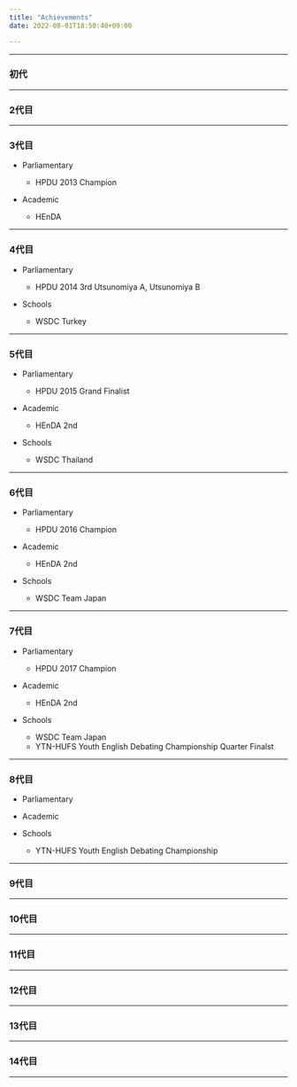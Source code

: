 ```yaml
---
title: "Achievements"
date: 2022-08-01T18:50:40+09:00

---
```

---

### 初代  　
  


*** 

### 2代目　　




*** 


### 3代目
- Parliamentary
    - HPDU 2013 Champion

- Academic
    - HEnDA

---

### 4代目
- Parliamentary
    - HPDU 2014 3rd Utsunomiya A, Utsunomiya B

- Schools
    - WSDC Turkey

---
### 5代目
- Parliamentary 
    - HPDU 2015 Grand Finalist

- Academic
    - HEnDA 2nd

- Schools
    - WSDC Thailand 

---
### 6代目
- Parliamentary
    - HPDU 2016 Champion

- Academic 
    - HEnDA 2nd

- Schools
    - WSDC Team Japan


---

### 7代目

- Parliamentary
    - HPDU 2017 Champion


- Academic
    - HEnDA 2nd 
 

- Schools
    - WSDC Team Japan
    - YTN-HUFS Youth English Debating Championship Quarter Finalst


---
### 8代目
 - Parliamentary

 - Academic

 - Schools
    - YTN-HUFS Youth English Debating Championship



---
### 9代目

---
### 10代目

---
### 11代目

---
### 12代目

---
### 13代目

---
### 14代目


---
